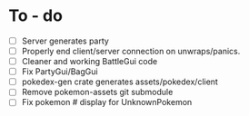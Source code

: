 # To - do

- [ ] Server generates party
- [ ] Properly end client/server connection on unwraps/panics.
- [ ] Cleaner and working BattleGui code
- [ ] Fix PartyGui/BagGui
- [ ] pokedex-gen crate generates assets/pokedex/client
- [ ] Remove pokemon-assets git submodule
- [ ] Fix pokemon # display for UnknownPokemon